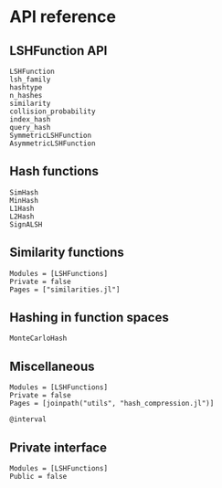# API reference

## LSHFunction API

```@docs
LSHFunction
lsh_family
hashtype
n_hashes
similarity
collision_probability
index_hash
query_hash
SymmetricLSHFunction
AsymmetricLSHFunction
```

## Hash functions

```@docs
SimHash
MinHash
L1Hash
L2Hash
SignALSH
```

## Similarity functions

```@autodocs
Modules = [LSHFunctions]
Private = false
Pages = ["similarities.jl"]
```

## Hashing in function spaces

```@docs
MonteCarloHash
```

## Miscellaneous

```@autodocs
Modules = [LSHFunctions]
Private = false
Pages = [joinpath("utils", "hash_compression.jl")]
```

```@docs
@interval
```

## Private interface

```@autodocs
Modules = [LSHFunctions]
Public = false
```
